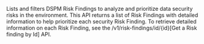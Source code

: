 Lists and filters DSPM Risk Findings to analyze and prioritize data security risks in the environment.
This API returns a list of Risk Findings with detailed information to help prioritize each security Risk Finding. To retrieve detailed information on each Risk Finding, see the /v1/risk-findings/id/{id}[Get a Risk finding by Id] API.